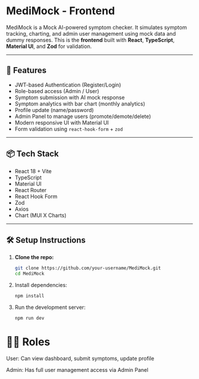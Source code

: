 # MediMock - Frontend

MediMock is a Mock AI-powered symptom checker. It simulates symptom tracking, charting, and admin user management using mock data and dummy responses. This is the **frontend** built with **React**, **TypeScript**, **Material UI**, and **Zod** for validation.

---

## 🚀 Features

- JWT-based Authentication (Register/Login)
- Role-based access (Admin / User)
- Symptom submission with AI mock response
- Symptom analytics with bar chart (monthly analytics)
- Profile update (name/password)
- Admin Panel to manage users (promote/demote/delete)
- Modern responsive UI with Material UI
- Form validation using `react-hook-form` + `zod`

---

## 📦 Tech Stack

- React 18 + Vite
- TypeScript
- Material UI
- React Router
- React Hook Form
- Zod
- Axios
- Chart (MUI X Charts)

---

## 🛠️ Setup Instructions

1. **Clone the repo:**
   ```bash
   git clone https://github.com/your-username/MediMock.git
   cd MediMock
   ```
2. Install dependencies:
   ```bash
   npm install
   ```
3. Run the development server:
   ```bash
   npm run dev
   ```

# 👨‍⚕️ Roles

User: Can view dashboard, submit symptoms, update profile

Admin: Has full user management access via Admin Panel
